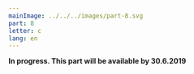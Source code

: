 ```yaml
---
mainImage: ../../../images/part-8.svg
part: 8
letter: c
lang: en
---
```


<div class="content">
<b>In progress. This part will be available by 30.6.2019</b>
</div>